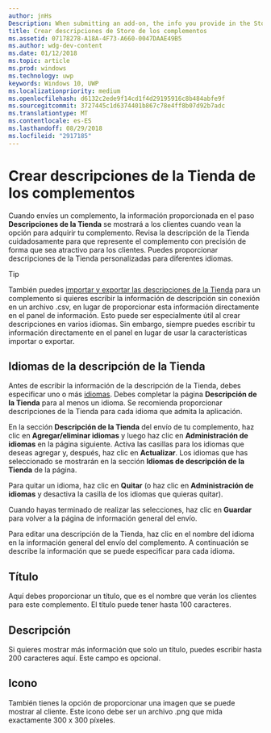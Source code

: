 ```yaml
---
author: jnHs
Description: When submitting an add-on, the info you provide in the Store listings step will be displayed to your customers.
title: Crear descripciones de Store de los complementos
ms.assetid: 07178278-A18A-4F73-A660-0047DAAE49B5
ms.author: wdg-dev-content
ms.date: 01/12/2018
ms.topic: article
ms.prod: windows
ms.technology: uwp
keywords: Windows 10, UWP
ms.localizationpriority: medium
ms.openlocfilehash: d6132c2ede9f14cd1f4d29195916c8b484abfe9f
ms.sourcegitcommit: 3727445c1d6374401b867c78e4ff8b07d92b7adc
ms.translationtype: MT
ms.contentlocale: es-ES
ms.lasthandoff: 08/29/2018
ms.locfileid: "2917185"
---
```

# <a name="create-add-on-store-listings"></a>Crear descripciones de la Tienda de los complementos


Cuando envíes un complemento, la información proporcionada en el paso **Descripciones de la Tienda** se mostrará a los clientes cuando vean la opción para adquirir tu complemento. Revisa la descripción de la Tienda cuidadosamente para que represente el complemento con precisión de forma que sea atractivo para los clientes. Puedes proporcionar descripciones de la Tienda personalizadas para diferentes idiomas.

> [!TIP]
> También puedes [importar y exportar las descripciones de la Tienda](import-and-export-store-listings.md) para un complemento si quieres escribir la información de descripción sin conexión en un archivo .csv, en lugar de proporcionar esta información directamente en el panel de información. Esto puede ser especialmente útil al crear descripciones en varios idiomas. Sin embargo, siempre puedes escribir tu información directamente en el panel en lugar de usar la características importar o exportar.


## <a name="store-listing-languages"></a>Idiomas de la descripción de la Tienda

Antes de escribir la información de la descripción de la Tienda, debes especificar uno o más [idiomas](supported-languages.md). Debes completar la página **Descripción de la Tienda** para al menos un idioma. Se recomienda proporcionar descripciones de la Tienda para cada idioma que admita la aplicación.

En la sección **Descripción de la Tienda** del envío de tu complemento, haz clic en **Agregar/eliminar idiomas** y luego haz clic en **Administración de idiomas** en la página siguiente. Activa las casillas para los idiomas que deseas agregar y, después, haz clic en **Actualizar**. Los idiomas que has seleccionado se mostrarán en la sección **Idiomas de descripción de la Tienda** de la página.

Para quitar un idioma, haz clic en **Quitar** (o haz clic en **Administración de idiomas** y desactiva la casilla de los idiomas que quieras quitar). 

Cuando hayas terminado de realizar las selecciones, haz clic en **Guardar** para volver a la página de información general del envío.

Para editar una descripción de la Tienda, haz clic en el nombre del idioma en la información general del envío del complemento. A continuación se describe la información que se puede especificar para cada idioma.

## <a name="title"></a>Título

Aquí debes proporcionar un título, que es el nombre que verán los clientes para este complemento. El título puede tener hasta 100 caracteres.

## <a name="description"></a>Descripción

Si quieres mostrar más información que solo un título, puedes escribir hasta 200 caracteres aquí. Este campo es opcional.

## <a name="icon"></a>Icono

También tienes la opción de proporcionar una imagen que se puede mostrar al cliente. Este icono debe ser un archivo .png que mida exactamente 300 x 300 píxeles.

 

 




